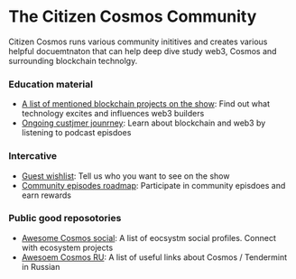 # The Citizen Cosmos Community

Citizen Cosmos runs various community inititives and creates various helpful docuemtnaton that can help deep dive study web3, Cosmos and surrounding blockchain technolgy.

### Education material

- [A list of mentioned blockchain projects on the show](https://github.com/citizen-cosmos/Citizen-Cosmos/blob/master/community/A%20list%20of%20mentioned%20projects.md): Find out what technology excites and influences web3 builders 
- [Ongoing custjmer jounrney](https://github.com/citizen-cosmos/Citizen-Cosmos/blob/master/community/ongoing%20customer%20journey.md): Learn about blockchain and web3 by listening to podcast episdoes  

### Intercative

- [Guest wishlist](https://github.com/citizen-cosmos/Citizen-Cosmos/blob/master/community/guest-wish-list.md): Tell us who you want to see on the show
- [Community episodes roadmap](https://github.com/citizen-cosmos/Citizen-Cosmos/blob/master/project/community%20episodes.md#episode-roadmap): Participate in community episdoes and earn rewards

### Public good reposotories

- [Awesome Cosmos social](https://github.com/citizen-cosmos/Awesome-cosmos-social): A list of eocsystm social profiles. Connect with ecosystem projects
- [Awesoem Cosmos RU](https://github.com/citizen-cosmos/Awesome-cosmos-ru): A list of useful links about Cosmos / Tendermint in Russian
